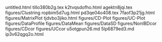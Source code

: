 untitled.html
tillo380b2g.tex
k2tvqsdofho.html
agektn8jqi.tex
figures/Clustring
ropbim5d7ug.html
pd3qe04o408.tex
7faof3p21jg.html
figures/MatrixPlot
tjdvbo3jiko.html
figures/CD-Plot
figures/UC-Plot
figures/DataProfile
figures/DataMean
figures/DataSD
figures/NonIBDcor
figures/CDcor
figures/UCcor
u5otgpun26.md
5lp6879ed3.md
ip3v62qgq2o.html